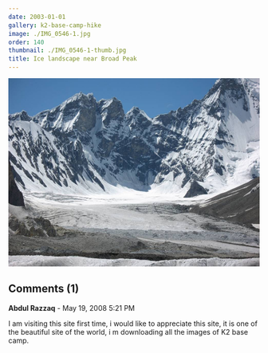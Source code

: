 ```yaml
---
date: 2003-01-01
gallery: k2-base-camp-hike
image: ./IMG_0546-1.jpg
order: 140
thumbnail: ./IMG_0546-1-thumb.jpg
title: Ice landscape near Broad Peak
---
```


![Ice landscape near Broad Peak](./IMG_0546-1.jpg)

<div id="comments">

## Comments (1)

<div id="comment">

**Abdul Razzaq** - May 19, 2008  5:21 PM

I am visiting this site first time, i would like to appreciate this site, it is one of the beautiful site of the world, i m downloading all the images of K2 base camp.

</div>

</div>